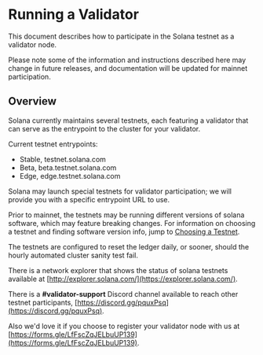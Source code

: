 # Running a Validator

This document describes how to participate in the Solana testnet as a validator node.

Please note some of the information and instructions described here may change in future releases, and documentation will be updated for mainnet participation.

## Overview

Solana currently maintains several testnets, each featuring a validator that can serve as the entrypoint to the cluster for your validator.

Current testnet entrypoints:

* Stable, testnet.solana.com
* Beta, beta.testnet.solana.com
* Edge, edge.testnet.solana.com

Solana may launch special testnets for validator participation; we will provide you with a specific entrypoint URL to use.

Prior to mainnet, the testnets may be running different versions of solana software, which may feature breaking changes. For information on choosing a testnet and finding software version info, jump to [Choosing a Testnet](validator-testnet.md).

The testnets are configured to reset the ledger daily, or sooner, should the hourly automated cluster sanity test fail.

There is a network explorer that shows the status of solana testnets available at [http://explorer.solana.com/](https://explorer.solana.com/).

There is a **\#validator-support** Discord channel available to reach other testnet participants, [https://discord.gg/pquxPsq](https://discord.gg/pquxPsq).

Also we'd love it if you choose to register your validator node with us at [https://forms.gle/LfFscZqJELbuUP139](https://forms.gle/LfFscZqJELbuUP139).

